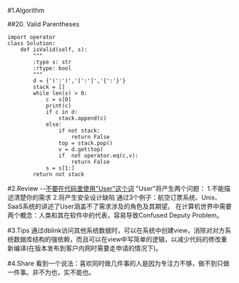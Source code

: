 #1.Algorithm

##20. Valid Parentheses

~~~
import operator
class Solution:
    def isValid(self, s):
        """
        :type s: str
        :rtype: bool
        """
        d = {'(':')','[':']','{':'}'}
        stack = []
        while len(s) > 0:
            c = s[0]
            print(c)
            if c in d:
                stack.append(c)
            else:
                if not stack:
                    return False
                top = stack.pop()
                v = d.get(top)
                if  not operator.eq(c,v):
                    return False
            s = s[1:]
        return not stack
~~~

#2.Review --[不要在代码里使用"User"这个词](https://codewithoutrules.com/2018/09/21/users-considered-harmful)
    "User"将产生两个问题：
        1.不能描述清楚你的需求
        2.将产生安全设计缺陷
    通过3个例子：航空订票系统、Unix、SaaS系统的讲述了User涵盖不了需求涉及的角色及其期望。
    在计算机世界中需要两个概念：人类和其在软件中的代表，容易导致Confused Deputy Problem。

#3.Tips
    通过dblink访问其他系统数据时，可以在系统中创建view，消除对对方系统数据库结构的强依赖，而且可以在view中写简单的逻辑，以减少代码的修改重新编译(在版本发布到客户内网时需要走申请的情况下)。

#4.Share
    看到一个说法：喜欢同时做几件事的人是因为专注力不够，做不到只做一件事。非不为也，实不能也。